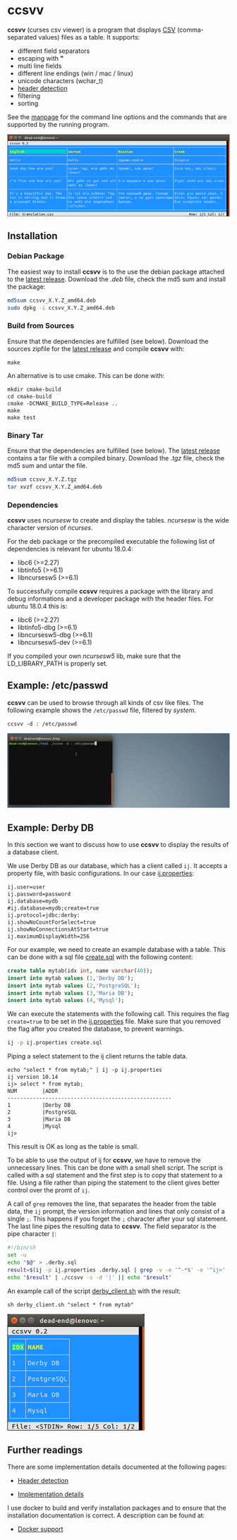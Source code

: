# ccsvv
**ccsvv** (curses csv viewer) is a program that displays 
[CSV](https://en.wikipedia.org/wiki/Comma-separated_values) (comma-separated 
values) files as a table. It supports:

* different field separators
* escaping with **"**
* multi line fields
* different line endings (win / mac / linux)
* unicode characters (wchar_t)
* [header detection](docs/header_detection.md)
* filtering
* sorting

See the [manpage](man/README.md) for the command line options and the commands
that are supported by the running program.

![Show example](img/languages.png)

## Installation

### Debian Package
The easiest way to install **ccsvv** is to the use the debian package attached 
to the [latest release](../../releases/latest). Download the *.deb* file, check 
the md5 sum and install the package:

```bash
md5sum ccsvv_X.Y.Z_amd64.deb
sudo dpkg -i ccsvv_X.Y.Z_amd64.deb
```

### Build from Sources
Ensure that the dependencies are fulfilled (see below). Download the sources 
zipfile for the [latest release](../../releases/latest) and compile **ccsvv** 
with:

```
make
```
An alternative is to use cmake. This can be done with:
```
mkdir cmake-build
cd cmake-build
cmake -DCMAKE_BUILD_TYPE=Release ..
make
make test
```

### Binary Tar
Ensure that the dependencies are fulfilled (see below). The 
[latest release](../../releases/latest) contains a tar file with a compiled 
binary. Download the *.tgz* file, check the md5 sum and untar the file. 

```bash
md5sum ccsvv_X.Y.Z.tgz
tar xvzf ccsvv_X.Y.Z_amd64.deb
```

### Dependencies
**ccsvv** uses *ncursesw* to create and display the tables. *ncursesw* is the 
wide character version of *ncurses*.

For the deb package or the precompiled executable the following list of 
dependencies is relevant for ubuntu 18.0.4:

* libc6        (>=2.27)
* libtinfo5    (>=6.1)
* libncursesw5 (>=6.1)

To successfully compile **ccsvv** requires a package with the library and debug 
informations and a developer package with the header files. For ubuntu 18.0.4 
this is:

* libc6            (>=2.27)
* libtinfo5-dbg    (>=6.1)
* libncursesw5-dbg (>=6.1)
* libncursesw5-dev (>=6.1)

If you compiled your own *ncursesw5* lib, make sure that the LD_LIBRARY_PATH is 
properly set.

## Example: /etc/passwd
**ccsvv** can be used to browse through all kinds of csv like files. The 
following example shows the `/etc/passwd` file, filtered by *system*.
```
ccsvv -d : /etc/passwd
```
![Show /etc/passwd](img/search-example.gif)

## Example: Derby DB
In this section we want to discuss how to use **ccsvv** to display the results 
of a database client. 

We use Derby DB as our database, which has a client called `ij`. It accepts a 
property file, with basic configurations. In our case 
[ij.properties](derby-db/ij.properties):

```properties
ij.user=user
ij.password=password
ij.database=mydb
#ij.database=mydb;create=true
ij.protocol=jdbc:derby:
ij.showNoCountForSelect=true
ij.showNoConnectionsAtStart=true
ij.maximumDisplayWidth=256
```
For our example, we need to create an example database with a table. This can be 
done with a sql file [create.sql](derby-db/create.sql) with the following 
content:

```sql
create table mytab(idx int, name varchar(40));
insert into mytab values (1,'Derby DB'); 
insert into mytab values (2,'PostgreSQL'); 
insert into mytab values (3,'Maria DB'); 
insert into mytab values (4,'Mysql'); 
```
We can execute the statements with the following call. This requires the flag 
`create=true` to be set in the [ij.properties](derby-db/ij.properties) file. 
Make sure that you removed the flag after you created the database, to prevent 
warnings.

```bash
ij -p ij.properties create.sql
```

Piping a select statement to the ij client returns the table data. 

```
echo "select * from mytab;" | ij -p ij.properties 
ij version 10.14
ij> select * from mytab;
NUM        |ADDR                                    
----------------------------------------------------
1          |Derby DB                                
2          |PostgreSQL                              
3          |Maria DB                                
4          |Mysql                                   
ij>
```
This result is OK as long as the table is small. 

To be able to use the output of ij for **ccsvv**, we have to remove the 
unnecessary lines. This can be done with a small shell script. The script is 
called with a sql statement and the first step is to copy that statement to a 
file. Using a file rather than piping the statement to the client gives better 
control over the promt of `ij`.

A call of `grep` removes the line, that separates the header from the table 
data, the `ij` prompt, the version information and lines that only consist of a 
single `;`. This happens if you forget the `;` character after your sql 
statement. The last line pipes the resulting data to **ccsvv**. The field 
separator is the pipe character `|`: 

```bash
#!/bin/sh
set -u
echo "$@" > .derby.sql
result=$(ij -p ij.properties .derby.sql | grep -v -e '^-*$' -e '^ij>' -e '^ij version' -e '^;$')
echo "$result" | ./ccsvv -s -d '|' || echo "$result"
```

An example call of the script [derby_client.sh](derby-db/derby_client.sh) with 
the result: 

```
sh derby_client.sh "select * from mytab"
```

![Show query example](img/derby-db.png)

## Further readings
There are some implementation details documented at the following pages:

- [Header detection](docs/header_detection.md)

- [Implementation details](docs/implementation_details.md)

I use docker to build and verify installation packages and to ensure that the
installation documentation is correct. A description can be found at:

- [Docker support](docker/README.md)

